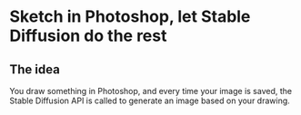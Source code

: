# Sketch in Photoshop, let Stable Diffusion do the rest
## The idea
You draw something in Photoshop, and every time your image is saved, the Stable Diffusion API is called to generate an image based on your drawing.